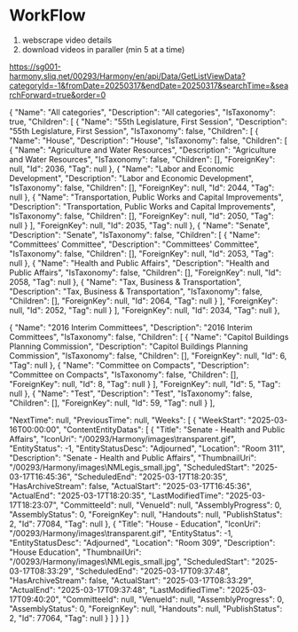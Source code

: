# WorkFlow
1. webscrape video details
2. download videos in paraller (min 5 at a time)


https://sg001-harmony.sliq.net/00293/Harmony/en/api/Data/GetListViewData?categoryId=-1&fromDate=20250317&endDate=20250317&searchTime=&searchForward=true&order=0

{
    "Name": "All categories",
    "Description": "All categories",
    "IsTaxonomy": true,
    "Children": [
      {
        "Name": "55th Legislature, First Session",
        "Description": "55th Legislature, First Session",
        "IsTaxonomy": false,
        "Children": [
          {
            "Name": "House",
            "Description": "House",
            "IsTaxonomy": false,
            "Children": [
              {
                "Name": "Agriculture and Water Resources",
                "Description": "Agriculture and Water Resources",
                "IsTaxonomy": false,
                "Children": [],
                "ForeignKey": null,
                "Id": 2036,
                "Tag": null
              },
              {
                "Name": "Labor and Economic Development",
                "Description": "Labor and Economic Development",
                "IsTaxonomy": false,
                "Children": [],
                "ForeignKey": null,
                "Id": 2044,
                "Tag": null
              },
              {
                "Name": "Transportation, Public Works and Capital Improvements",
                "Description": "Transportation, Public Works and Capital Improvements",
                "IsTaxonomy": false,
                "Children": [],
                "ForeignKey": null,
                "Id": 2050,
                "Tag": null
              }
            ],
            "ForeignKey": null,
            "Id": 2035,
            "Tag": null
          },
          {
            "Name": "Senate",
            "Description": "Senate",
            "IsTaxonomy": false,
            "Children": [
              {
                "Name": "Committees' Committee",
                "Description": "Committees' Committee",
                "IsTaxonomy": false,
                "Children": [],
                "ForeignKey": null,
                "Id": 2053,
                "Tag": null
              },
              {
                "Name": "Health and Public Affairs",
                "Description": "Health and Public Affairs",
                "IsTaxonomy": false,
                "Children": [],
                "ForeignKey": null,
                "Id": 2058,
                "Tag": null
              },
              {
                "Name": "Tax, Business & Transportation",
                "Description": "Tax, Business & Transportation",
                "IsTaxonomy": false,
                "Children": [],
                "ForeignKey": null,
                "Id": 2064,
                "Tag": null
              }
            ],
            "ForeignKey": null,
            "Id": 2052,
            "Tag": null
          }
        ],
        "ForeignKey": null,
        "Id": 2034,
        "Tag": null
      },


{
        "Name": "2016 Interim Committees",
        "Description": "2016 Interim Committees",
        "IsTaxonomy": false,
        "Children": [
          {
            "Name": "Capitol Buildings Planning Commission",
            "Description": "Capitol Buildings Planning Commission",
            "IsTaxonomy": false,
            "Children": [],
            "ForeignKey": null,
            "Id": 6,
            "Tag": null
          },
          {
            "Name": "Committee on Compacts",
            "Description": "Committee on Compacts",
            "IsTaxonomy": false,
            "Children": [],
            "ForeignKey": null,
            "Id": 8,
            "Tag": null
          }
        ],
        "ForeignKey": null,
        "Id": 5,
        "Tag": null
      },
      {
        "Name": "Test",
        "Description": "Test",
        "IsTaxonomy": false,
        "Children": [],
        "ForeignKey": null,
        "Id": 59,
        "Tag": null
      }
    ],




  "NextTime": null,
  "PreviousTime": null,
  "Weeks": [
    {
      "WeekStart": "2025-03-16T00:00:00",
      "ContentEntityDatas": [
        {
          "Title": "Senate - Health and Public Affairs",
          "IconUri": "/00293/Harmony/images\\transparent.gif",
          "EntityStatus": -1,
          "EntityStatusDesc": "Adjourned",
          "Location": "Room 311",
          "Description": "Senate - Health and Public Affairs",
          "ThumbnailUri": "/00293/Harmony/images\\NMLegis_small.jpg",
          "ScheduledStart": "2025-03-17T16:45:36",
          "ScheduledEnd": "2025-03-17T18:20:35",
          "HasArchiveStream": false,
          "ActualStart": "2025-03-17T16:45:36",
          "ActualEnd": "2025-03-17T18:20:35",
          "LastModifiedTime": "2025-03-17T18:23:07",
          "CommitteeId": null,
          "VenueId": null,
          "AssemblyProgress": 0,
          "AssemblyStatus": 0,
          "ForeignKey": null,
          "Handouts": null,
          "PublishStatus": 2,
          "Id": 77084,
          "Tag": null
        },
        {
          "Title": "House - Education",
          "IconUri": "/00293/Harmony/images\\transparent.gif",
          "EntityStatus": -1,
          "EntityStatusDesc": "Adjourned",
          "Location": "Room 309",
          "Description": "House Education",
          "ThumbnailUri": "/00293/Harmony/images\\NMLegis_small.jpg",
          "ScheduledStart": "2025-03-17T08:33:29",
          "ScheduledEnd": "2025-03-17T09:37:48",
          "HasArchiveStream": false,
          "ActualStart": "2025-03-17T08:33:29",
          "ActualEnd": "2025-03-17T09:37:48",
          "LastModifiedTime": "2025-03-17T09:40:20",
          "CommitteeId": null,
          "VenueId": null,
          "AssemblyProgress": 0,
          "AssemblyStatus": 0,
          "ForeignKey": null,
          "Handouts": null,
          "PublishStatus": 2,
          "Id": 77064,
          "Tag": null
        }
      ]
    }
  ]
}